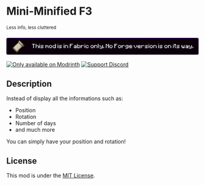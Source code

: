 # Mini-Minified F3
<sup>Less info, less cluttered</sup>

<img src="https://raw.githubusercontent.com/lumaa-dev/lumaa-dev/main/assets/fabric-banner.png" width=600>

[![Only available on Modrinth](https://cdn.jsdelivr.net/npm/@intergrav/devins-badges@3/assets/cozy/available/modrinth_64h.png)](https://modrinth.com/mod/backrooms)
[![Support Discord](https://cdn.jsdelivr.net/npm/@intergrav/devins-badges@3/assets/cozy/social/discord-singular_64h.png)](https://discord.gg/Rqpn3C7yR5)

## Description
Instead of display all the informations such as:
- Position
- Rotation
- Number of days
- and much more

You can simply have your position and rotation!

## License
This mod is under the [MIT License](/LICENSE).
